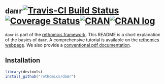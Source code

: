 


# `damr`[![Travis-CI Build Status](https://travis-ci.org/rethomics/damr.svg?branch=master)](https://travis-ci.org/rethomics/damr)[![Coverage Status](https://img.shields.io/codecov/c/github/rethomics/damr/master.svg)](https://codecov.io/github/rethomics/damr?branch=master)[![CRAN](http://www.r-pkg.org/badges/version/damr)](https://cran.r-project.org/package=damr)[![CRAN log](https://cranlogs.r-pkg.org/badges/damr)](https://www.rdocumentation.org/packages/damr)

`damr` is part of the [rethomics framework](https://rethomics.github.io/).
This README is a short explanation of the basics of `damr`.
A comprehensive tutorial is available on the [rethomics webpage](https://rethomics.github.io/damr.html).
We also provide a [conventional pdf documentation](https://github.com/rethomics/damr/raw/master/damr.pdf).


## Installation

```r
library(devtools)
install_github("rethomics/damr")
```
